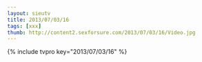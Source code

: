 ```yaml
--- 
layout: sieutv
title: 2013/07/03/16
tags: [xxx]
thumb: http://content2.sexforsure.com/2013/07/03/16/Video.jpg
---
```

{% include tvpro key="2013/07/03/16" %} 
